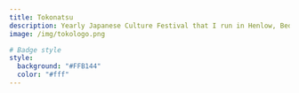 ```yaml
---
title: Tokonatsu
description: Yearly Japanese Culture Festival that I run in Henlow, Bedfordshire, UK
image: /img/tokologo.png

# Badge style
style:
  background: "#FFB144"
  color: "#fff"
---
```


